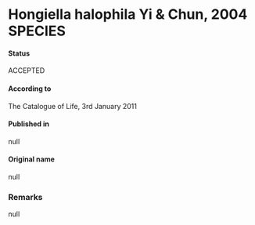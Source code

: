 # Hongiella halophila Yi & Chun, 2004 SPECIES

#### Status
ACCEPTED

#### According to
The Catalogue of Life, 3rd January 2011

#### Published in
null

#### Original name
null

### Remarks
null